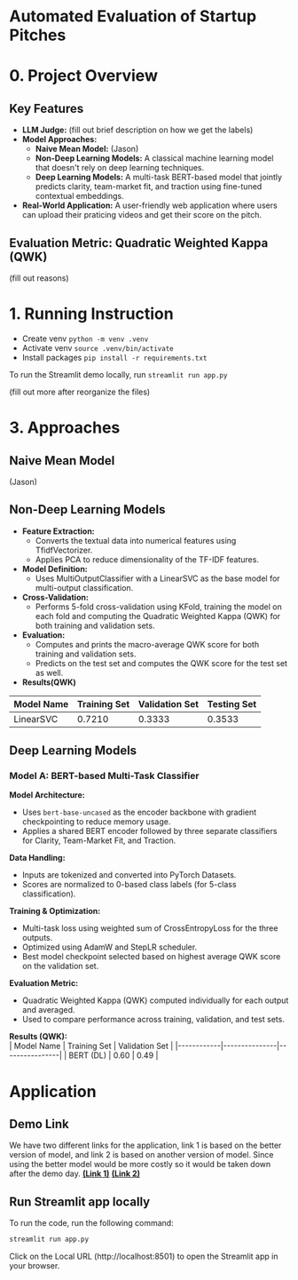 # Automated Evaluation of Startup Pitches
# 0. Project Overview
## Key Features

- **LLM Judge:** (fill out brief description on how we get the labels)
- **Model Approaches:**
  - **Naive Mean Model:** (Jason)
  - **Non-Deep Learning Models:** A classical machine learning model that doesn't rely on deep learning techniques. 
  - **Deep Learning Models:** A multi-task BERT-based model that jointly predicts clarity, team-market fit, and traction using fine-tuned contextual embeddings.
- **Real-World Application:** A user-friendly web application where users can upload their praticing videos and get their score on the pitch.

## Evaluation Metric: Quadratic Weighted Kappa (QWK)
(fill out reasons)
# 1. Running Instruction

- Create venv `python -m venv .venv`
- Activate venv `source .venv/bin/activate`
- Install packages `pip install -r requirements.txt`

To run the Streamlit demo locally, run `streamlit run app.py`

(fill out more after reorganize the files)

# 3. Approaches

## Naive Mean Model

(Jason)

## Non-Deep Learning Models
- **Feature Extraction:**
  - Converts the textual data into numerical features using TfidfVectorizer.
  - Applies PCA to reduce dimensionality of the TF-IDF features.
- **Model Definition:**
  - Uses MultiOutputClassifier with a LinearSVC as the base model for multi-output classification.
- **Cross-Validation:**
  - Performs 5-fold cross-validation using KFold, training the model on each fold and computing the Quadratic Weighted Kappa (QWK) for both training and validation sets.
- **Evaluation:**
  - Computes and prints the macro-average QWK score for both training and validation sets.
  - Predicts on the test set and computes the QWK score for the test set as well.
- **Results(QWK)**

| Model Name  | Training Set |Validation Set |Testing Set |
| ----------- | -------- |-------- |-------- |
| LinearSVC    | 0.7210   |0.3333   |0.3533   |


## Deep Learning Models
### Model A: BERT-based Multi-Task Classifier
**Model Architecture:**  
- Uses `bert-base-uncased` as the encoder backbone with gradient checkpointing to reduce memory usage.  
- Applies a shared BERT encoder followed by three separate classifiers for Clarity, Team-Market Fit, and Traction.

**Data Handling:**  
- Inputs are tokenized and converted into PyTorch Datasets.  
- Scores are normalized to 0-based class labels (for 5-class classification).  

**Training & Optimization:**  
- Multi-task loss using weighted sum of CrossEntropyLoss for the three outputs.  
- Optimized using AdamW and StepLR scheduler.  
- Best model checkpoint selected based on highest average QWK score on the validation set.

**Evaluation Metric:**  
- Quadratic Weighted Kappa (QWK) computed individually for each output and averaged.  
- Used to compare performance across training, validation, and test sets.

**Results (QWK):**  
| Model Name | Training Set | Validation Set | 
|------------|---------------|----------------|
| BERT (DL)  | 0.60          | 0.49            |

# Application

## Demo Link
We have two different links for the application, link 1 is based on the better version of model, and link 2 is based on another version of model. Since using the better model would be more costly so it would be taken down after the demo day.
[**(Link 1)**]()
[**(Link 2)**](https://huggingface.co/spaces/yiqing111/yc_app_feedback)

## Run Streamlit app locally

To run the code, run the following command:

```bash
streamlit run app.py
```
Click on the Local URL (http://localhost:8501) to open the Streamlit app in your browser.


  
